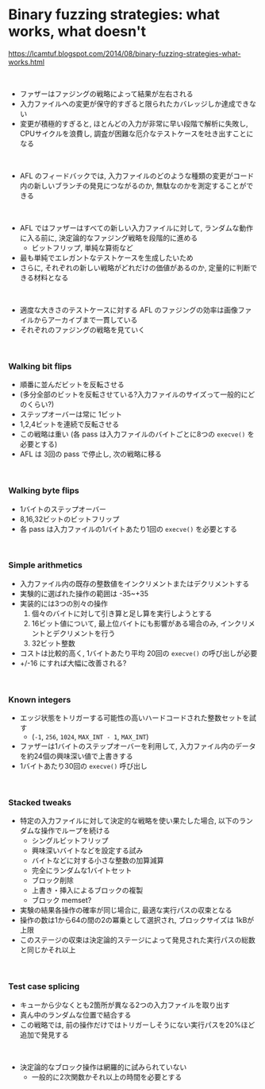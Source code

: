 # Binary fuzzing strategies: what works, what doesn't

https://lcamtuf.blogspot.com/2014/08/binary-fuzzing-strategies-what-works.html

<br/>

- ファザーはファジングの戦略によって結果が左右される
- 入力ファイルへの変更が保守的すぎると限られたカバレッジしか達成できない
- 変更が積極的すぎると, ほとんどの入力が非常に早い段階で解析に失敗し, CPUサイクルを浪費し, 調査が困難な厄介なテストケースを吐き出すことになる

<br/>

- AFL のフィードバックでは, 入力ファイルのどのような種類の変更がコード内の新しいブランチの発見につながるのか, 無駄なのかを測定することができる

<br/>

- AFL ではファザーはすべての新しい入力ファイルに対して, ランダムな動作に入る前に, 決定論的なファジング戦略を段階的に進める
  - ビットフリップ, 単純な算術など
- 最も単純でエレガントなテストケースを生成したいため
- さらに, それぞれの新しい戦略がどれだけの価値があるのか, 定量的に判断できる材料となる

<br/>

- 適度な大きさのテストケースに対する AFL のファジングの効率は画像ファイルからアーカイブまで一貫している
- それぞれのファジングの戦略を見ていく

<br/>

### Walking bit flips

- 順番に並んだビットを反転させる
- (多分全部のビットを反転させている?入力ファイルのサイズって一般的にどのくらい?)
- ステップオーバーは常に 1ビット
- 1,2,4ビットを連続で反転させる
- この戦略は重い (各 pass は入力ファイルのバイトごとに8つの `execve()` を必要とする)
- AFL は 3回の pass で停止し, 次の戦略に移る

<br/>

### Walking byte flips

- 1バイトのステップオーバー
- 8,16,32ビットのビットフリップ
- 各 pass は入力ファイルの1バイトあたり1回の `execve()` を必要とする

<br/>

### Simple arithmetics

- 入力ファイル内の既存の整数値をインクリメントまたはデクリメントする
- 実験的に選ばれた操作の範囲は -35~+35
- 実装的には3つの別々の操作
  1. 個々のバイトに対して引き算と足し算を実行しようとする
  2. 16ビット値について, 最上位バイトにも影響がある場合のみ, インクリメントとデクリメントを行う
  3. 32ビット整数
- コストは比較的高く, 1バイトあたり平均 20回の `execve()` の呼び出しが必要
- +/-16 にすれば大幅に改善される? 

<br/>

### Known integers

- エッジ状態をトリガーする可能性の高いハードコードされた整数セットを試す
  - (`-1`, `256`, `1024`, `MAX_INT - 1`, `MAX_INT`)
- ファザーは1バイトのステップオーバーを利用して, 入力ファイル内のデータを約24個の興味深い値で上書きする
- 1バイトあたり30回の `execve()` 呼び出し

<br/>

### Stacked tweaks

- 特定の入力ファイルに対して決定的な戦略を使い果たした場合, 以下のランダムな操作でループを続ける
  - シングルビットフリップ
  - 興味深いバイトなどを設定する試み
  - バイトなどに対する小さな整数の加算減算
  - 完全にランダムな1バイトセット
  - ブロック削除
  - 上書き・挿入によるブロックの複製
  - ブロック memset?
- 実験の結果各操作の確率が同じ場合に, 最適な実行パスの収束となる
- 操作の数は1から64の間の2の冪乗として選択され, ブロックサイズは 1kBが上限
- このステージの収束は決定論的ステージによって発見された実行パスの総数と同じかそれ以上

<br/>

### Test case splicing

- キューから少なくとも2箇所が異なる2つの入力ファイルを取り出す
- 真ん中のランダムな位置で結合する
- この戦略では, 前の操作だけではトリガーしそうにない実行パスを20%ほど追加で発見する

<br/>

- 決定論的なブロック操作は網羅的に試みられていない
  - 一般的に2次関数かそれ以上の時間を必要とする